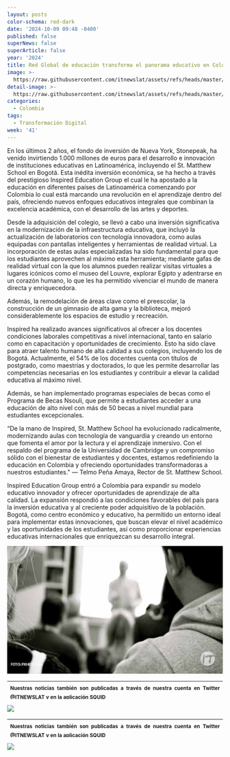 ```yaml
---
layout: posts
color-schema: red-dark
date: '2024-10-09 09:48 -0400'
published: false
superNews: false
superArticle: false
year: '2024'
title: Red Global de educación transforma el panorama educativo en Colombia
image: >-
  https://raw.githubusercontent.com/itnewslat/assets/refs/heads/master/img/540x320/Estudiantes-p.jpg
detail-image: >-
  https://raw.githubusercontent.com/itnewslat/assets/refs/heads/master/img/1024x680/Estudiantes-g.jpg
categories:
  - Colombia
tags:
  - Transformación Digital
week: '41'
---
```

En los últimos 2 años, el fondo de inversión de Nueva York, Stonepeak, ha venido invirtiendo 1.000 millones de euros para el desarrollo e innovación de instituciones educativas en Latinoamérica, incluyendo el St. Matthew School en Bogotá. Esta inédita inversión económica, se ha hecho a través del prestigioso Inspired Education Group el cual le ha apostado a la educación en diferentes países de Latinoamérica comenzando por Colombia lo cual está marcando una revolución en el aprendizaje dentro del país, ofreciendo nuevos enfoques educativos integrales que combinan la excelencia académica, con el desarrollo de las artes y deportes.

Desde la adquisición del colegio, se llevó a cabo una inversión significativa en la modernización de la infraestructura educativa, que incluyó la actualización de laboratorios con tecnología innovadora, como aulas equipadas con pantallas inteligentes y herramientas de realidad virtual. La incorporación de estas aulas especializadas ha sido fundamental para que los estudiantes aprovechen al máximo esta herramienta; mediante gafas de realidad virtual con la que los alumnos pueden realizar visitas virtuales a lugares icónicos como el museo del Louvre, explorar Egipto y adentrarse en un corazón humano, lo que les ha permitido vivenciar el mundo de manera directa y enriquecedora.

Además, la remodelación de áreas clave como el preescolar, la construcción de un gimnasio de alta gama y la biblioteca, mejoró considerablemente los espacios de estudio y recreación.

Inspired ha realizado avances significativos al ofrecer a los docentes condiciones laborales competitivas a nivel internacional, tanto en salario como en capacitación y oportunidades de crecimiento. Esto ha sido clave para atraer talento humano de alta calidad a sus colegios, incluyendo los de Bogotá. Actualmente, el 54% de los docentes cuenta con títulos de postgrado, como maestrías y doctorados, lo que les permite desarrollar las competencias necesarias en los estudiantes y contribuir a elevar la calidad educativa al máximo nivel.

Además, se han implementado programas especiales de becas como el Programa de Becas Nsouli, que permite a estudiantes acceder a una educación de alto nivel con más de 50 becas a nivel mundial para estudiantes excepcionales. 

“De la mano de Inspired, St. Matthew School ha evolucionado radicalmente, modernizando aulas con tecnología de vanguardia y creando un entorno que fomenta el amor por la lectura y el aprendizaje inmersivo. Con el respaldo del programa de la Universidad de Cambridge y un compromiso sólido con el bienestar de estudiantes y docentes, estamos redefiniendo la educación en Colombia y ofreciendo oportunidades transformadoras a nuestros estudiantes." — Telmo Peña Amaya, Rector de St. Matthew School.

Inspired Education Group entró a Colombia para expandir su modelo educativo innovador y ofrecer oportunidades de aprendizaje de alta calidad. La expansión respondió a las condiciones favorables del país para la inversión educativa y al creciente poder adquisitivo de la población. Bogotá, como centro económico y educativo, ha permitido un entorno ideal para implementar estas innovaciones, que buscan elevar el nivel académico y las oportunidades de los estudiantes, así como proporcionar experiencias educativas internacionales que enriquezcan su desarrollo integral.

![](https://raw.githubusercontent.com/itnewslat/assets/refs/heads/master/img/540x320/Estudiantes-p.jpg)

<table style="height: 42px;" width="569">
<tbody>
<tr>
<td style="text-align: justify;"><sub><strong>Nuestras noticias también son publicadas a través de nuestra cuenta en Twitter <a href="https://twitter.com/itnewslat?lang=es">@ITNEWSLAT</a> y en la aplicación <a href="https://squidapp.co/en/">SQUID</a></strong></sub></td>
</tr>
</tbody>
</table>

<img src="https://tracker.metricool.com/c3po.jpg?hash=56f88a41e39ab42c063cc51676587a04"/><table style="height: 42px;" width="569">
<tbody>
<tr>
<td style="text-align: justify;"><sub><strong>Nuestras noticias también son publicadas a través de nuestra cuenta en Twitter <a href="https://twitter.com/itnewslat?lang=es">@ITNEWSLAT</a> y en la aplicación <a href="https://squidapp.co/en/">SQUID</a></strong></sub></td>
</tr>
</tbody>
</table>

<img src="https://tracker.metricool.com/c3po.jpg?hash=56f88a41e39ab42c063cc51676587a04"/>